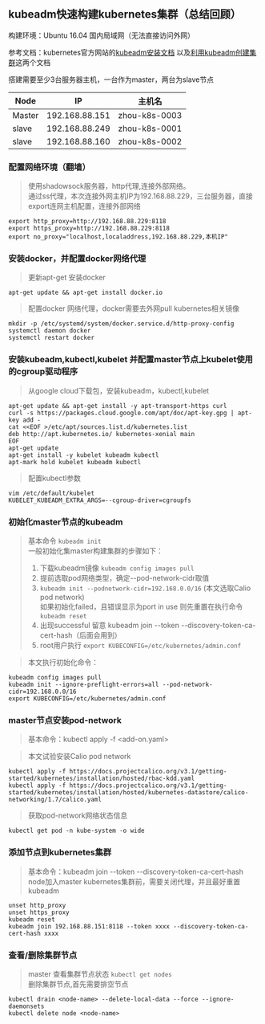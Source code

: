## kubeadm快速构建kubernetes集群（总结回顾）
构建环境：Ubuntu 16.04  国内局域网（无法直接访问外网）

参考文档：kubernetes官方网站的[kubeadm安装文档](https://kubernetes.io/docs/setup/independent/install-kubeadm/)
以及[利用kubeadm创建集群](https://kubernetes.io/docs/setup/independent/create-cluster-kubeadm/)这两个文档

搭建需要至少3台服务器主机，一台作为master，两台为slave节点

|  Node |IP             |主机名       |
|-------|---------------|-------------|
|Master |192.168.88.151 |zhou-k8s-0003|
|slave  |192.168.88.249|zhou-k8s-0001 |
|slave  |192.168.88.160 |zhou-k8s-0002|

### 配置网络环境（翻墙） 

>使用shadowsock服务器，http代理,连接外部网络。  
>通过ss代理，本次连接外网主机IP为192.168.88.229，三台服务器，直接export连网主机配置，连接外部网络
>
>
	export http_proxy=http://192.168.88.229:8118
	export https_proxy=http://192.168.88.229:8118 
	export no_proxy="localhost,localaddress,192.168.88.229,本机IP"

### 安装docker，并配置docker网络代理
>更新apt-get 安装docker
>
	apt-get update && apt-get install docker.io

>配置docker 网络代理，docker需要去外网pull kubernetes相关镜像
>
	mkdir -p /etc/systemd/system/docker.service.d/http-proxy-config
	systemctl daemon docker
	systemctl restart docker

### 安装kubeadm,kubectl,kubelet 并配置master节点上kubelet使用的cgroup驱动程序
>从google cloud下载包，安装kubeadm，kubectl,kubelet
>
	apt-get update && apt-get install -y apt-transport-https curl
	curl -s https://packages.cloud.google.com/apt/doc/apt-key.gpg | apt-key add -
	cat <<EOF >/etc/apt/sources.list.d/kubernetes.list
	deb http://apt.kubernetes.io/ kubernetes-xenial main
	EOF
	apt-get update
	apt-get install -y kubelet kubeadm kubectl
	apt-mark hold kubelet kubeadm kubectl

>配置kubectl参数
>
	vim /etc/default/kubelet
	KUBELET_KUBEADM_EXTRA_ARGS=--cgroup-driver=cgroupfs

### 初始化master节点的kubeadm
>基本命令 `kubeadm init`  
>一般初始化集master构建集群的步骤如下：
>
>1. 下载kubeadm镜像  `kubeadm config images pull`  
>2. 提前选取pod网络类型，确定--pod-network-cidr取值  
>3. `kubeadm init --podnetwork-cidr=192.168.0.0/16` (本文选取Calio pod network)  
  如果初始化failed，且错误显示为port in use 则先重置在执行命令 `kubeadm reset`
>4. 出现successful 留意 kubeadm join --token --discovery-token-ca-cert-hash（后面会用到）
>5. root用户执行 `export KUBECONFIG=/etc/kubernetes/admin.conf`

>本文执行初始化命令： 
>	
	kubeadm config images pull
	kubeadm init --ignore-preflight-errors=all --pod-network-cidr=192.168.0.0/16
	export KUBECONFIG=/etc/kubernetes/admin.conf

### master节点安装pod-network

>基本命令：kubectl apply -f <add-on.yaml>

>本文试验安装Calio pod network
>	
	kubectl apply -f https://docs.projectcalico.org/v3.1/getting-started/kubernetes/installation/hosted/rbac-kdd.yaml
	kubectl apply -f https://docs.projectcalico.org/v3.1/getting-started/kubernetes/installation/hosted/kubernetes-datastore/calico-networking/1.7/calico.yaml

>获取pod-network网络状态信息  
>	
	kubectl get pod -n kube-system -o wide


### 添加节点到kubernetes集群 
>基本命令：kubeadm join --token --discovery-token-ca-cert-hash  
>node加入master kubernetes集群前，需要关闭代理，并且最好重置kubeadm  
>	
	unset http_proxy
	unset https_proxy
	kubeadm reset
	kubeadm join 192.168.88.151:8118 --token xxxx --discovery-token-ca-cert-hash xxxx
	
### 查看/删除集群节点
>master 查看集群节点状态   `kubectl get nodes`  
>删除集群节点,首先需要排空节点
>	
	kubectl drain <node-name> --delete-local-data --force --ignore-daemonsets
 	kubectl delete node <node-name>
